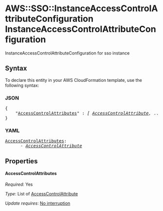 # AWS::SSO::InstanceAccessControlAttributeConfiguration InstanceAccessControlAttributeConfiguration

InstanceAccessControlAttributeConfiguration for  sso instance

## Syntax

To declare this entity in your AWS CloudFormation template, use the following syntax:

### JSON

<pre>
{
    "<a href="#accesscontrolattributes" title="AccessControlAttributes">AccessControlAttributes</a>" : <i>[ <a href="accesscontrolattribute.md">AccessControlAttribute</a>, ... ]</i>
}
</pre>

### YAML

<pre>
<a href="#accesscontrolattributes" title="AccessControlAttributes">AccessControlAttributes</a>: <i>
      - <a href="accesscontrolattribute.md">AccessControlAttribute</a></i>
</pre>

## Properties

#### AccessControlAttributes

_Required_: Yes

_Type_: List of <a href="accesscontrolattribute.md">AccessControlAttribute</a>

_Update requires_: [No interruption](https://docs.aws.amazon.com/AWSCloudFormation/latest/UserGuide/using-cfn-updating-stacks-update-behaviors.html#update-no-interrupt)